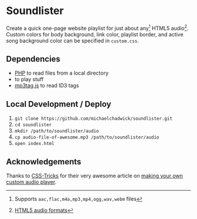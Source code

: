 # Soundlister

Create a quick one-page website playlist for just about any[^1] HTML5 audio[^2]. Custom colors for body background, link color, playlist border, and active song background color can be specified in `custom.css`.

## Dependencies

* [PHP](https://php.net) to read files from a local directory
* [<audio>](https://developer.mozilla.org/en-US/docs/Web/HTML/Element/audio) to play stuff
* [mp3tag.js](https://github.com/eidoriantan/mp3tag.js) to read ID3 tags

## Local Development / Deploy

1. `git clone https://github.com/michaelchadwick/soundlister.git`
2. `cd soundlister`
3. `mkdir /path/to/soundlister/audio`
4. `cp audio-file-of-awesome.mp3 /path/to/soundlister/audio`
5. `open index.html`

[^1]: Supports `aac,flac,m4a,mp3,mp4,ogg,wav,webm` files
[^2]: [HTML5 audio formats](https://en.wikipedia.org/wiki/HTML5_audio#Supported_audio_coding_formats)

## Acknowledgements

Thanks to [CSS-Tricks](https://css-tricks.com) for their very awesome article on [making your own custom audio player](https://css-tricks.com/lets-create-a-custom-audio-player/).
